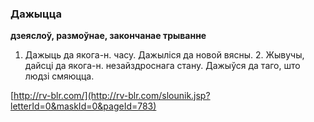 ### Дажыцца
**дзеяслоў, размоўнае, закончанае трыванне**

1. Дажыць да якога-н. часу. Дажыліся да новой вясны. 2. Жывучы, дайсці да якога-н. незайздроснага стану. Дажыўся да таго, што людзі смяюцца.

<a rel="author">[http://rv-blr.com/](http://rv-blr.com/slounik.jsp?letterId=0&maskId=0&pageId=783)</a>
